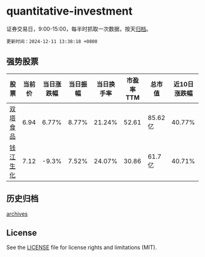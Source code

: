 # quantitative-investment

证券交易日，9:00-15:00，每半时抓取一次数据，按天[归档](archives)。

`更新时间：2024-12-11 13:38:18 +0800`

## 强势股票

|股票|当前价|当日涨跌幅|当日振幅|当日换手率|市盈率TTM|总市值|近10日涨跌幅|
|----|----|----|----|----|----|----|----|
|[双塔食品](https://xueqiu.com/S/SZ002481)|6.94|6.77%|8.77%|21.24%|52.61|85.62亿|40.77%|
|[钱江生化](https://xueqiu.com/S/SH600796)|7.12|-9.3%|7.52%|24.07%|30.86|61.7亿|40.71%|

## 历史归档

[archives](archives)

## License

See the [LICENSE](LICENSE) file for license rights and limitations (MIT).